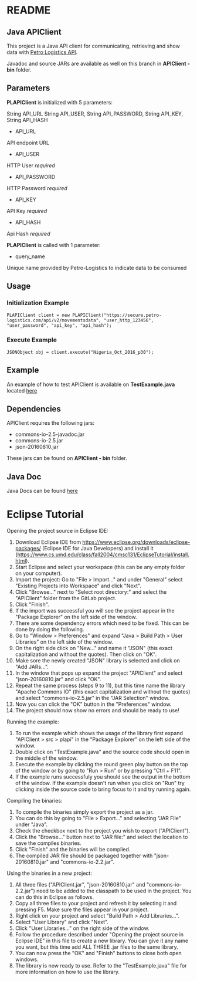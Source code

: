 README
======

Java APIClient 
--------------
This project is a Java API client for communicating, retrieving and show data with [Petro Logistics API](https://secure.petro-logistics.com/client/api).

Javadoc and source JARs are available as well on this branch in **APIClient - bin** folder.


Parameters
----------
**PLAPIClient** is initialized with 5 parameters:

String API_URL String API_USER, String API_PASSWORD, String API_KEY, String API_HASH

- API_URL

API endpoint URL

- API_USER

HTTP User *required*

- API_PASSWORD

HTTP Password *required*

- API_KEY

API Key *required*

- API_HASH

Api Hash *required* 


**PLAPIClient** is called with 1 parameter:

- query_name

Unique name provided by Petro-Logistics to indicate data to be consumed


Usage
-----

### Initialization Example

    PLAPIClient client = new PLAPIClient("https://secure.petro-logistics.com/api/v2/movementsdata", "user_http_123456", "user_password", "api_key", "api_hash");


### Execute Example

    JSONObject obj = client.execute("Nigeria_Oct_2016_p30");

Example
-------
An example of how to test APIClient is available on **TestExample.java** located [here](https://tracker.petro-logistics.com:8888/root/petro-api-java-example/tree/master/APIClient/src/plapi)

Dependencies
------------
APIClient requires the following jars:

- commons-io-2.5-javadoc.jar
- commons-io-2.5.jar
- json-20160810.jar

These jars can be found on **APIClient - bin** folder.

Java Doc
--------
Java Docs can be found [here](https://tracker.petro-logistics.com:8888/root/petro-api-java-example/tree/master/APIClient/doc)


Eclipse Tutorial
================

Opening the project source in Eclipse IDE:
 1. Download Eclipse IDE from https://www.eclipse.org/downloads/eclipse-packages/ (Eclipse IDE for Java Developers) and install it (https://www.cs.umd.edu/class/fall2004/cmsc131/EclipseTutorial/install.html).
 2. Start Eclipse and select your workspace (this can be any empty folder on your computer).
 3. Import the project: Go to "File > Import..." and under "General" select "Existing Projects into Workspace" and click "Next".
 4. Click "Browse..." next to "Select root directory:" and select the "APIClient" folder from the GitLab project.
 5. Click "Finish".
 6. If the import was successful you will see the project appear in the "Package Explorer" on the left side of the window.
 7. There are some dependency errors which need to be fixed. This can be done by doing the following.
 8. Go to "Window > Preferences" and expand "Java > Build Path > User Libraries" on the left side of the window.
 9. On the right side click on "New..." and name it "JSON" (this exact capitalization and without the quotes). Then click on "OK".
 10. Make sore the newly created "JSON" library is selected and click on "Add JARs...".
 11. In the window that pops up expand the project "APIClient" and select "json-20160810.jar" and click "OK".
 12. Repeat the same process (steps 9 to 11), but this time name the library "Apache Commons IO" (this exact capitalization and without the quotes) and select "commons-io-2.5.jar" in the "JAR Selection" window.
 13. Now you can click the "OK" button in the "Preferences" window.
 14. The project should now show no errors and should be ready to use!
 
Running the example:
 1. To run the example which shows the usage of the library first expand "APIClient > src > plapi" in the "Package Explorer" on the left side of the window.
 2. Double click on "TestExample.java" and the source code should open in the middle of the window.
 3. Execute the example by clicking the round green play button on the top of the window or by going to "Run > Run" or by pressing "Ctrl + F11".
 4. If the example runs successfuly you should see the output in the bottom of the window. If the example doesn't run when you click on "Run" try clicking inside the source code to bring focus to it and try running again.
 
Compiling the binaries:
 1. To compile the binaries simply export the project as a jar.
 2. You can do this by going to "File > Export..." and selecting "JAR File" under "Java".
 3. Check the checkbox next to the project you wish to export ("APIClient").
 4. Click the "Browse..." button next to "JAR file:" and select the location to save the compiles binaries.
 5. Click "Finish" and the binaries will be compiled.
 6. The compiled JAR file should be packaged together with "json-20160810.jar" and "commons-io-2.2.jar".

Using the binaries in a new project:
 1. All three files ("APIClient.jar", "json-20160810.jar" and "commons-io-2.2.jar") need to be added to the classpath to be used in the project. You can do this in Eclipse as follows.
 2. Copy all three files to your project and refresh it by selecting it and pressing F5. Make sure the files appear in your project.
 3. Right click on your project and select "Build Path > Add Libraries...".
 4. Select "User Library" and click "Next".
 5. Click "User Libraries..." on the right side of the window.
 6. Follow the procedure described under "Opening the project source in Eclipse IDE" in this file to create a new library. You can give it any name you want, but this time add ALL THREE .jar files to the same library.
 7. You can now press the "OK" and "Finish" buttons to close both open windows.
 8. The library is now ready to use. Refer to the "TestExample.java" file for more information on how to use the library.
